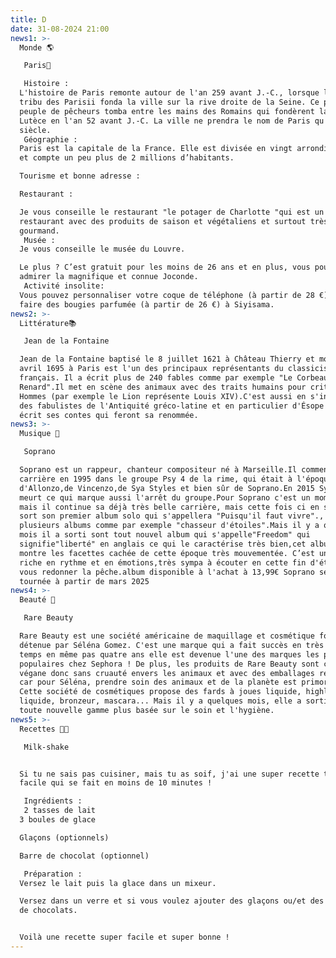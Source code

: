 ```yaml
---
title: D
date: 31-08-2024 21:00
news1: >-
  Monde 🌎 

   Paris🗼 

   Histoire :
  L'histoire de Paris remonte autour de l'an 259 avant J.-C., lorsque la petite
  tribu des Parisii fonda la ville sur la rive droite de la Seine. Ce premier
  peuple de pêcheurs tomba entre les mains des Romains qui fondèrent la ville de
  Lutèce en l'an 52 avant J.-C. La ville ne prendra le nom de Paris qu'au IVe
  siècle.
   Géographie :
  Paris est la capitale de la France. Elle est divisée en vingt arrondissements
  et compte un peu plus de 2 millions d’habitants.

  Tourisme et bonne adresse :

  Restaurant :

  Je vous conseille le restaurant "le potager de Charlotte "qui est un
  restaurant avec des produits de saison et végétaliens et surtout très
  gourmand. 
   Musée :
  Je vous conseille le musée du Louvre.

  Le plus ? C’est gratuit pour les moins de 26 ans et en plus, vous pourrez
  admirer la magnifique et connue Joconde. 
   Activité insolite:
  Vous pouvez personnaliser votre coque de téléphone (à partir de 28 €) ou bien
  faire des bougies parfumée (à partir de 26 €) à Siyisama.
news2: >-
  Littérature📚 

   Jean de la Fontaine 

  Jean de la Fontaine baptisé le 8 juillet 1621 à Château Thierry et mort le 13
  avril 1695 à Paris est l'un des principaux représentants du classicisme
  français. Il a écrit plus de 240 fables comme par exemple "Le Corbeau et Le
  Renard".Il met en scène des animaux avec des traits humains pour critiquer les
  Hommes (par exemple le Lion représente Louis XIV).C'est aussi en s'inspirant
  des fabulistes de l'Antiquité gréco-latine et en particulier d'Ésope qu'il
  écrit ses contes qui feront sa renommée.
news3: >-
  Musique 🎼 

   Soprano 

  Soprano est un rappeur, chanteur compositeur né à Marseille.Il commence sa
  carrière en 1995 dans le groupe Psy 4 de la rime, qui était à l'époque composé
  d'Allonzo,de Vincenzo,de Sya Styles et bien sûr de Soprano.En 2015 Sya Styles
  meurt ce qui marque aussi l'arrêt du groupe.Pour Soprano c'est un moment dur
  mais il continue sa déjà très belle carrière, mais cette fois ci en solo.Il
  sort son premier album solo qui s'appellera "Puisqu'il faut vivre"., ainsi
  plusieurs albums comme par exemple "chasseur d'étoiles".Mais il y a quelques
  mois il a sorti sont tout nouvel album qui s'appelle"Freedom" qui
  signifie"liberté" en anglais ce qui le caractérise très bien,cet album nous
  montre les facettes cachée de cette époque très mouvementée. C’est un album
  riche en rythme et en émotions,très sympa à écouter en cette fin d'été pour
  vous redonner la pêche.album disponible à l'achat à 13,99€ Soprano sera  en
  tournée à partir de mars 2025
news4: >-
  Beauté 🧖 

   Rare Beauty 

  Rare Beauty est une société américaine de maquillage et cosmétique fondée et
  détenue par Séléna Gomez. C'est une marque qui a fait succès en très peu de
  temps en même pas quatre ans elle est devenue l'une des marques les plus
  populaires chez Sephora ! De plus, les produits de Rare Beauty sont certifiés
  végane donc sans cruauté envers les animaux et avec des emballages recyclable,
  car pour Séléna, prendre soin des animaux et de la planète est primordial.
  Cette société de cosmétiques propose des fards à joues liquide, highlither
  liquide, bronzeur, mascara... Mais il y a quelques mois, elle a sorti une
  toute nouvelle gamme plus basée sur le soin et l'hygiène.
news5: >-
  Recettes 🧑‍🍳 

   Milk-shake 


  Si tu ne sais pas cuisiner, mais tu as soif, j'ai une super recette très
  facile qui se fait en moins de 10 minutes !

   Ingrédients : 
   2 tasses de lait
  3 boules de glace

  Glaçons (optionnels)

  Barre de chocolat (optionnel)

   Préparation : 
  Versez le lait puis la glace dans un mixeur.

  Versez dans un verre et si vous voulez ajouter des glaçons ou/et des morceaux
  de chocolats.


  Voilà une recette super facile et super bonne !
---
```

